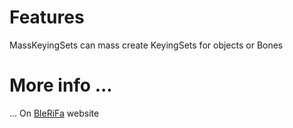 # Features

MassKeyingSets can mass create KeyingSets for objects or Bones

# More info ...
... On [BleRiFa](http://blerifa.com/tools/MassKeyingSets/) website

